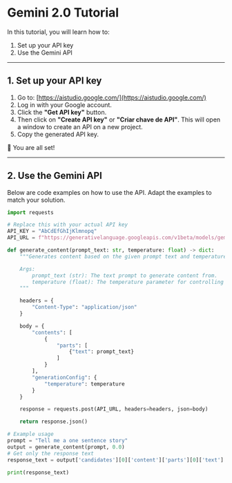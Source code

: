 # Gemini 2.0 Tutorial

In this tutorial, you will learn how to:

1. Set up your API key  
2. Use the Gemini API

---

## 1. Set up your API key

1. Go to: [https://aistudio.google.com/](https://aistudio.google.com/)  
2. Log in with your Google account.  
3. Click the **"Get API key"** button.  
4. Then click on **"Create API key"** or **"Criar chave de API"**. This will open a window to create an API on a new project.  
5. Copy the generated API key.  

🎉 You are all set!

---

## 2. Use the Gemini API

Below are code examples on how to use the API. Adapt the examples to match your solution.

```python
import requests

# Replace this with your actual API key
API_KEY = "AbCdEfGhIjKlmnopq"
API_URL = f"https://generativelanguage.googleapis.com/v1beta/models/gemini-2.0-flash:generateContent?key={API_KEY}"

def generate_content(prompt_text: str, temperature: float) -> dict:
    """Generates content based on the given prompt text and temperature.

    Args:
        prompt_text (str): The text prompt to generate content from.
        temperature (float): The temperature parameter for controlling randomness.
    """

    headers = {
        "Content-Type": "application/json"
    }

    body = {
        "contents": [
            {
                "parts": [
                    {"text": prompt_text}
                ]
            }
        ],
        "generationConfig": {
            "temperature": temperature
        }
    }

    response = requests.post(API_URL, headers=headers, json=body)

    return response.json()

# Example usage
prompt = "Tell me a one sentence story"
output = generate_content(prompt, 0.0)
# Get only the response text
response_text = output['candidates'][0]['content']['parts'][0]['text']

print(response_text)

